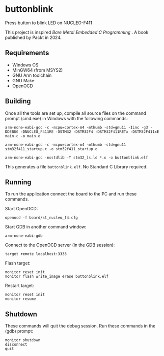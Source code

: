 # buttonblink
Press button to blink LED on NUCLEO-F411

This project is inspired _Bare Metal Embedded C Programming_ . A book 
published by Packt in 2024.

## Requirements
- Windows OS
- MinGW64 (from MSYS2)
- GNU Arm toolchain
- GNU Make
- OpenOCD

## Building
Once all the tools are set up, compile all source files on the command prompt 
(cmd.exe) in Windows with the following commands:
```
arm-none-eabi-gcc -c -mcpu=cortex-m4 -mthumb -std=gnu11 -Iinc -g3 -DDEBUG -DNUCLEO_F411RE -DSTM32 -DSTM32F4 -DSTM32F411RETx -DSTM32F411xE main.c -o main.o
```

```
arm-none-eabi-gcc -c -mcpu=cortex-m4 -mthumb -std=gnu11 stm32f411_startup.c -o stm32f411_startup.o
```

```
arm-none-eabi-gcc -nostdlib -T stm32_ls.ld *.o -o buttonblink.elf
```

This generates a file `buttonblink.elf`. No Standard C Library required.

## Running
To run the application connect the board to the PC and run these commands.

Start OpenOCD:
```
openocd -f board/st_nucleo_f4.cfg
```

Start GDB in another command window:
```
arm-none-eabi-gdb
```

Connect to the OpenOCD server (in the GDB session):
```
target remote localhost:3333
```

Flash target:
```
monitor reset init
monitor flash write_image erase buttonblink.elf
```

Restart target:
```
monitor reset init
monitor resume
```

## Shutdown
These commands will quit the debug session. Run these commands in the (gdb) prompt:
```
monitor shutdown
disconnect
quit
```
